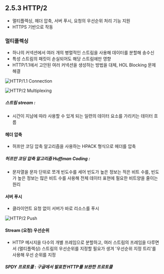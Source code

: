 ## 2.5.3 HTTP/2
- 멀티플렉싱, 헤더 압축, 서버 푸시, 요청의 우선순위 처리 기능 지원
- HTTPS 기반으로 작동
  
### 멀티플렉싱
- 하나의 커넥션에서 여러 개의 병렬적인 스트림을 사용해 데이터를 분할해 송수신
- 특성 스트림의 패킷이 손실되어도 해당 스트림에만 영향
- HTTP/1.1에서 고안된 여러 커넥션을 생성하는 방법을 대체, HOL Blocking 문제 해결

![HTTP/1.1 Connection](https://freecontent.manning.com/wp-content/uploads/HTTP-vs-with-Push-HTTP1.gif)

![HTTP/2 Multiplexing](https://freecontent.manning.com/wp-content/uploads/HTTP-vs-with-Push-HTTP2.gif)


##### 스트림 stream : 
- 시간이 지남에 따라 사용할 수 있게 되는 일련의 데이터 요소를 가리키는 데이터 흐름

#### 헤더 압축
- 허프만 코딩 압축 알고리즘을 사용하는 HPACK 형식으로 헤더를 압축

##### 허프만 코딩 압축 알고리즘 Huffman Coding : 
- 문자열을 문자 단위로 쪼개 빈도수를 세어 빈도가 높은 정보는 적은 비트 수를, 빈도가 높은 정보는 많은 비트 수를 사용해 전체 데이터 표현에 필요한 비트양을 줄이는 원리

#### 서버 푸시
- 클라이언트 요청 없이 서버가 바로 리소스를 푸시

![HTTP/2 Push](https://freecontent.manning.com/wp-content/uploads/HTTP-vs-with-Push-HTTP2push.gif)

#### Stream (요청) 우선순위
- HTTP 메시지을 다수의 개별 프레임으로 분할하고, 여러 스트림의 프레임을 다루면서 (멀티플렉싱) 스트림의 우선순위를 지정할 필요가 생겨 '우선순위 지정 트리'를 사용해 우선 순위를 지정

##### SPDY 프로토콜 : 구글에서 발표한 HTTP를 보완한 프로토콜
